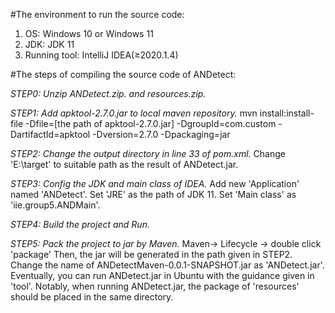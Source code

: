 #The environment to run the source code:

1. OS: Windows 10 or Windows 11
2. JDK: JDK 11
3. Running tool: IntelliJ IDEA(≥2020.1.4)


#The steps of compiling the source code of ANDetect:

*STEP0: Unzip ANDetect.zip. and resources.zip.*

*STEP1: Add apktool-2.7.0.jar to local maven repository.*
mvn install:install-file -Dfile=[the path of apktool-2.7.0.jar] -DgroupId=com.custom -DartifactId=apktool -Dversion=2.7.0 -Dpackaging=jar

*STEP2: Change the output directory in line 33 of pom.xml.*
Change 'E:\target' to suitable path as the result of ANDetect.jar.

*STEP3: Config the JDK and main class of IDEA.*
Add new 'Application' named 'ANDetect'.
Set 'JRE' as the path of JDK 11.
Set 'Main class' as 'iie.group5.ANDMain'.

*STEP4: Build the project and Run.*

*STEP5: Pack the project to jar by Maven.*
Maven-> Lifecycle -> double click 'package' 
Then, the jar will be generated in the path given in STEP2.
Change the name of ANDetectMaven-0.0.1-SNAPSHOT.jar as 'ANDetect.jar'.
Eventually, you can run ANDetect.jar in Ubuntu with the guidance given in 'tool'. Notably, when running ANDetect.jar, the package of 'resources' should be placed in the same directory.